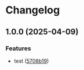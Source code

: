 # Changelog

## 1.0.0 (2025-04-09)


### Features

* test ([5708b19](https://github.com/lokyme/test-actions/commit/5708b19f8707adec8a22f65b5d860d2a3809bb1f))
